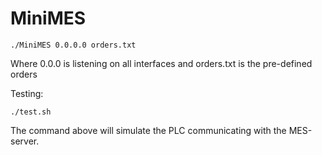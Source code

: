 # MiniMES
```
./MiniMES 0.0.0.0 orders.txt
```
Where 0.0.0 is listening on all interfaces and orders.txt is the pre-defined orders

Testing:
```
./test.sh
```
The command above will simulate the PLC communicating with the MES-server.

